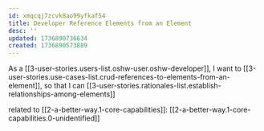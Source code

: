 ```yaml
---
id: xmqcqj7zcvk8ao99yfkaf54
title: Developer Reference Elements from an Element
desc: ''
updated: 1736890736634
created: 1736890573889
---
```


As a [[3-user-stories.users-list.oshw-user.oshw-developer]],
I want to [[3-user-stories.use-cases-list.crud-references-to-elements-from-an-element]],
so that I can [[3-user-stories.rationales-list.establish-relationships-among-elements]]

related to [[2-a-better-way.1-core-capabilities]]: [[2-a-better-way.1-core-capabilities.0-unidentified]]
